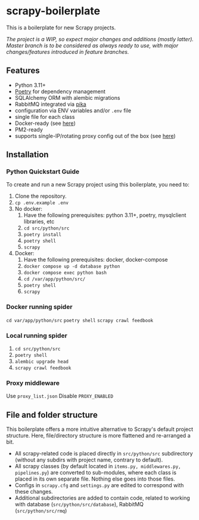 # scrapy-boilerplate

This is a boilerplate for new Scrapy projects.

*The project is a WIP, so expect major changes and additions (mostly latter).
Master branch is to be considered as always ready to use, with major changes/features introduced in feature branches.*

## Features

- Python 3.11+
- [Poetry](https://github.com/python-poetry/poetry) for dependency management
- SQLAlchemy ORM with alembic migrations
- RabbitMQ integrated via [pika](https://github.com/pika/pika/)
- configuration via ENV variables and/or `.env` file
- single file for each class
- Docker-ready (see [here](#docker))
- PM2-ready
- supports single-IP/rotating proxy config out of the box (see [here](#proxy-middleware))

## Installation

### Python Quickstart Guide
To create and run a new Scrapy project using this boilerplate, you need to:

1. Clone the repository.
2. `cp .env.example .env`
3. No docker:
   1. Have the following prerequisites: python 3.11+, poetry, mysqlclient libraries, etc
   2. `cd src/python/src`
   3. `poetry install`
   4. `poetry shell`
   5. `scrapy`
4. Docker:
   1. Have the following prerequisites: docker, docker-compose
   2. `docker compose up -d database python`
   3. `docker compose exec python bash`
   4. `cd /var/app/python/src/`
   5. `poetry shell`
   6. `scrapy`

### Docker running spider

`cd var/app/python/src`
`poetry shell`
`scrapy crawl feedbook`

### Local running spider
1. `cd src/python/src`
2. `poetry shell`
3. `alembic upgrade head`
4. `scrapy crawl feedbook`

### Proxy middleware

Use `proxy_list.json` 
Disable `PROXY_ENABLED`

## File and folder structure

This boilerplate offers a more intuitive alternative to Scrapy's default project structure. Here, file/directory structure is more flattened and re-arranged a bit.

- All scrapy-related code is placed directly in `src/python/src` subdirectory (without any subdirs with project name, contrary to default).
- All scrapy classes (by default located in `items.py, middlewares.py, pipelines.py`) are converted to sub-modules, where each class is placed in its own separate file. Nothing else goes into those files.
- Configs in `scrapy.cfg` and `settings.py` are edited to correspond with these changes.
- Additional subdirectories are added to contain code, related to working with database (`src/python/src/database`), RabbitMQ (`src/python/src/rmq`)
